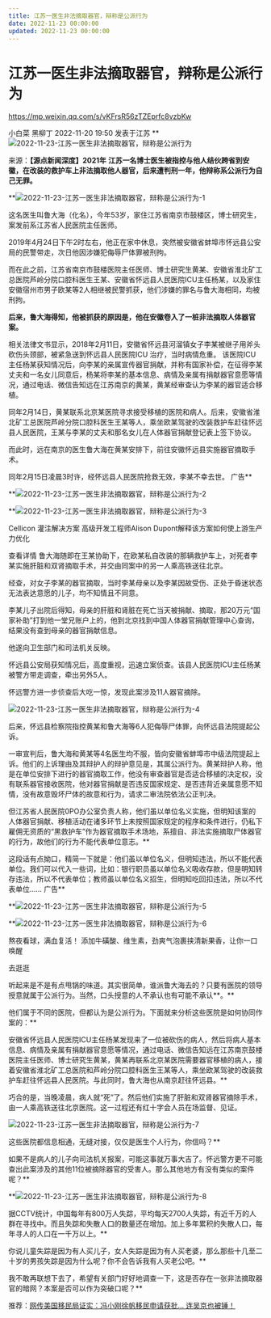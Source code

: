 ```yaml
---
title: 江苏一医生非法摘取器官，辩称是公派行为
date: 2022-11-23 00:00:00
updated: 2022-11-23 00:00:00
---
```


# 江苏一医生非法摘取器官，辩称是公派行为

https://mp.weixin.qq.com/s/vKFrsR56zTZEprfc8vzbKw

小白菜 黑柳丁 2022-11-20 19:50 发表于江苏
**![2022-11-23-江苏一医生非法摘取器官，辩称是公派行为](assets/2022-11-23-江苏一医生非法摘取器官，辩称是公派行为.gif)

来源：**【源点新闻深度】2021年**
**江苏一名博士医生被指控与他人结伙跨省到安徽，在改装的救护车上非法摘取他人器官，后来遭判刑一年，他辩称系公派行为自己无罪。**

**![2022-11-23-江苏一医生非法摘取器官，辩称是公派行为-1](assets/2022-11-23-江苏一医生非法摘取器官，辩称是公派行为-1.png)

这名医生叫鲁大海（化名），今年53岁，家住江苏省南京市鼓楼区，博士研究生，案发前系江苏省人民医院主任医师。

2019年4月24日下午2时左右，他正在家中休息，突然被安徽省蚌埠市怀远县公安局的民警带走，次日他因涉嫌犯侮辱尸体罪被刑拘。

而在此之前，江苏省南京市鼓楼医院主任医师、博士研究生黄某、安徽省淮北矿工总医院芦岭分院口腔科医生王某、安徽省怀远县人民医院ICU主任杨某，以及家住安徽宿州市男子欧某等2人相继被民警抓获，他们涉嫌的罪名与鲁大海相同，均被刑拘。

**后来，鲁大海得知，他被抓获的原因是，他在安徽卷入了一桩非法摘取人体器官案。**

相关法律文书显示，2018年2月11日，安徽省怀远县河溜镇女子李某被继子用斧头砍伤头颈部，被紧急送到怀远县人民医院ICU 治疗，当时病情危重。
该医院ICU主任杨某获知情况后，向李某的亲属宣传器官捐献，并称有国家补偿，在征得李某丈夫和一名女儿同意后，杨某将李某的基本信息、病情及亲属有捐献器官意愿等情况，通过电话、微信告知远在江苏南京的黄某，黄某经审查认为李某的器官适合移植。

同年2月14日，黄某联系北京某医院寻求接受移植的医院和病人。后来，安徽省淮北矿工总医院芦岭分院口腔科医生王某等人，乘坐欧某驾驶的改装救护车赶往怀远县人民医院，王某与李某的丈夫和那名女儿在人体器官捐献登记表上签下协议。

而此时，远在南京的医生鲁大海在黄某安排下，前往安徽怀远县实施器官摘取手术。

同年2月15日凌晨3时许，经怀远县人民医院抢救无效，李某不幸去世。
广告**

**![2022-11-23-江苏一医生非法摘取器官，辩称是公派行为-2](assets/2022-11-23-江苏一医生非法摘取器官，辩称是公派行为-2.png)

**![2022-11-23-江苏一医生非法摘取器官，辩称是公派行为-3](assets/2022-11-23-江苏一医生非法摘取器官，辩称是公派行为-3.png)

Cellicon 灌注解决方案
高级开发工程师Alison Dupont解释该方案如何使上游生产力优化

查看详情
鲁大海随即在王某协助下，在欧某私自改装的那辆救护车上，对死者李某实施肝脏和双肾摘取手术，并交由同案中的另一人乘高铁送往北京。

经查，对女子李某的器官摘取，当时李某母亲以及李某因故受伤、正处于昏迷状态无法表达意愿的儿子，均不知情且不同意。

李某儿子出院后得知，母亲的肝脏和肾脏在死亡当天被捐献、摘取，那20万元“国家补助”打到他一堂兄账户上的，他到北京找到中国人体器官捐献管理中心查询，结果没有查到母亲的器官捐献信息。

他遂向卫生部门和司法机关反映。

怀远县公安局获知情况后，高度重视，迅速立案侦查。该县人民医院ICU主任杨某被警方带走调查，牵出另外5人。

怀远警方进一步侦查后大吃一惊，发现此案涉及11人器官摘除。

![2022-11-23-江苏一医生非法摘取器官，辩称是公派行为-4](assets/2022-11-23-江苏一医生非法摘取器官，辩称是公派行为-4.jpeg)

后来，怀远县检察院指控黄某和鲁大海等6人犯侮辱尸体罪，向怀远县法院提起公诉。

一审宣判后，鲁大海和黄某等4名医生均不服，皆向安徽省蚌埠市中级法院提起上诉。他们的上诉理由及其辩护人的辩护意见是，其属公派行为。黄某辩护人称，他是在单位安排下进行的器官摘取工作，他没有审查器官是否适合移植的决定权，没有联系器官接收医院，他对器官捐献是否违反国家规定、是否违背近亲属意愿不知情，没有故意毁坏尸体的故意和行为，请求二审法院依法公正判决。

但江苏省人民医院0PO办公室负责人称，他们虽以单位名义实施，但明知该案的人体器官捐献、移植活动在诸多环节上未按照国家规定的程序和条件进行，仍私下雇佣无资质的“黑救护车”作为器官摘取手术场地，系擅自、非法实施摘取尸体器官的行为，故他们的行为不能代表单位意志。**

这段话有点拗口，精简一下就是：他们虽以单位名义，但明知违法，所以不能代表单位。我们可以代入一些词，比如：银行职员虽以单位名义吸收存款，但是明知转存违法，所以不代表单位；教师虽以单位名义招生，但明知吃回扣违法，所以不代表单位……
广告**

**![2022-11-23-江苏一医生非法摘取器官，辩称是公派行为-5](assets/2022-11-23-江苏一医生非法摘取器官，辩称是公派行为-5.png)

**![2022-11-23-江苏一医生非法摘取器官，辩称是公派行为-6](assets/2022-11-23-江苏一医生非法摘取器官，辩称是公派行为-6.jpeg)

熬夜看球，满血复活！
添加牛磺酸、维生素，劲爽气泡裹挟清新果香，让你一口唤醒

去逛逛

听起来是不是有点甩锅的味道。其实很简单，谁派鲁大海去的？只要有医院的领导授意就属于公派行为。当然，口头授意的人不承认也有可能不承认**。**

他们属于不同的医院，但都认为是公派行为。下面就来分析这些医院是如何协同作案的：**

安徽省怀远县人民医院ICU主任杨某发现来了一位被砍伤的病人，然后将病人基本信息、病情及亲属有捐献器官意愿等情况，通过电话、微信告知远在江苏南京鼓楼医院主任医师、博士研究生黄某，黄某再联系北京某医院需要器官移植的病人，接着安徽省淮北矿工总医院和芦岭分院口腔科医生王某等人，乘坐欧某驾驶的改装救护车赶往怀远县人民医院。与此同时，鲁大海也从南京赶往怀远县。**

巧合的是，当晚凌晨，病人就“死”了。然后他们实施了肝脏和双肾器官摘除手术，由一人乘高铁送往北京医院。这一过程还有红十字会人员在场监督、见证。

![2022-11-23-江苏一医生非法摘取器官，辩称是公派行为-7](assets/2022-11-23-江苏一医生非法摘取器官，辩称是公派行为-7.jpeg)

这些医院都信息相通，无缝对接，仅仅是医生个人行为，你信吗？**

如果不是病人的儿子向司法机关报案，可能这事就万事大吉了。怀远警方更不可能查出此案涉及的其他11位被摘除器官的受害人。那么其他地方有没有类似的案件呢？**

**![2022-11-23-江苏一医生非法摘取器官，辩称是公派行为-8](assets/2022-11-23-江苏一医生非法摘取器官，辩称是公派行为-8.png)

据CCTV统计，中国每年有800万人失踪，平均每天2700人失踪，有近千万的人群在寻找中。而且失踪和失散人口的数量还在增加。加上多年累积的失散人口，每年寻人的人口在一千万以上。**

你说儿童失踪是因为有人买儿子，女人失踪是因为有人买老婆，那么那些十几至二十岁的男孩失踪是因为什么呢？你不会告诉我有人买老公吧。**

我不敢再联想下去了，希望有关部门好好地调查一下，这是否存在一张非法摘取器官的暗网？本案是否可以作为突破口呢？**

推荐：[网传美国移民局证实：冯小刚徐帆移民申请获批... 连吴京也被锤！](http://mp.weixin.qq.com/s?__biz=MzkyNzI3ODU3NA==&mid=2247498057&idx=1&sn=993f1c178aeb57aaebd42dce6da3b125&chksm=c228cdc8f55f44de2a249653d8cb59bf4cdc46bf5b63bfb490c8c0377f8b74a72d111cf3c693&scene=21#wechat_redirect)


